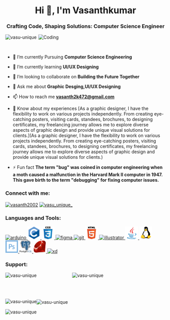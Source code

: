 


<h1 align="center">Hi 👋, I'm Vasanthkumar</h1>
<h3 align="center">Crafting Code, Shaping Solutions: Computer Science Engineer</h3>

<img align="right" alt="Coding" width="400" src="https://media.tenor.com/rePDfDWO3XoAAAAd/hacking.gif">

<p align="left"> <img src="https://komarev.com/ghpvc/?username=vasu-unique&label=Profile%20views&color=0e75b6&style=flat" alt="vasu-unique" /> </p>

<p align="left"> <a href="https://twitter.com/" target="blank"><img src="https://img.shields.io/twitter/follow/?logo=twitter&style=for-the-badge" alt="" /></a> </p>

- 🔭 I’m currently Pursuing **Computer Science Engineering**

- 🌱 I’m currently learning **UI/UX Designing**

- 👯 I’m looking to collaborate on **Building the Future Together**

- 💬 Ask me about **Graphic Desging,UI/UX Designing**

- 📫 How to reach me **vasanth2k472@gmail.com**

- 📄 Know about my experiences [As a graphic designer, I have the flexibility to work on various projects independently. From creating eye-catching posters, visiting cards, standees, brochures, to designing certificates, my freelancing journey allows me to explore diverse aspects of graphic design and provide unique visual solutions for clients.](As a graphic designer, I have the flexibility to work on various projects independently. From creating eye-catching posters, visiting cards, standees, brochures, to designing certificates, my freelancing journey allows me to explore diverse aspects of graphic design and provide unique visual solutions for clients.)

- ⚡ Fun fact **The term "bug" was coined in computer engineering when a moth caused a malfunction in the Harvard Mark II computer in 1947. This gave birth to the term "debugging" for fixing computer issues.**

<h3 align="left">Connect with me:</h3>
<p align="left">
<a href="https://linkedin.com/in/vasanth2002" target="blank"><img align="center" src="https://raw.githubusercontent.com/rahuldkjain/github-profile-readme-generator/master/src/images/icons/Social/linked-in-alt.svg" alt="vasanth2002" height="30" width="40" /></a>
<a href="https://instagram.com/vasu_unique_" target="blank"><img align="center" src="https://raw.githubusercontent.com/rahuldkjain/github-profile-readme-generator/master/src/images/icons/Social/instagram.svg" alt="vasu_unique_" height="30" width="40" /></a>
</p>

<h3 align="left">Languages and Tools:</h3>
<p align="left"> <a href="https://www.arduino.cc/" target="_blank" rel="noreferrer"> <img src="https://cdn.worldvectorlogo.com/logos/arduino-1.svg" alt="arduino" width="40" height="40"/> </a> <a href="https://www.cprogramming.com/" target="_blank" rel="noreferrer"> <img src="https://raw.githubusercontent.com/devicons/devicon/master/icons/c/c-original.svg" alt="c" width="40" height="40"/> </a> <a href="https://www.w3schools.com/css/" target="_blank" rel="noreferrer"> <img src="https://raw.githubusercontent.com/devicons/devicon/master/icons/css3/css3-original-wordmark.svg" alt="css3" width="40" height="40"/> </a> <a href="https://www.figma.com/" target="_blank" rel="noreferrer"> <img src="https://www.vectorlogo.zone/logos/figma/figma-icon.svg" alt="figma" width="40" height="40"/> </a> <a href="https://git-scm.com/" target="_blank" rel="noreferrer"> <img src="https://www.vectorlogo.zone/logos/git-scm/git-scm-icon.svg" alt="git" width="40" height="40"/> </a> <a href="https://www.w3.org/html/" target="_blank" rel="noreferrer"> <img src="https://raw.githubusercontent.com/devicons/devicon/master/icons/html5/html5-original-wordmark.svg" alt="html5" width="40" height="40"/> </a> <a href="https://www.adobe.com/in/products/illustrator.html" target="_blank" rel="noreferrer"> <img src="https://www.vectorlogo.zone/logos/adobe_illustrator/adobe_illustrator-icon.svg" alt="illustrator" width="40" height="40"/> </a> <a href="https://www.java.com" target="_blank" rel="noreferrer"> <img src="https://raw.githubusercontent.com/devicons/devicon/master/icons/java/java-original.svg" alt="java" width="40" height="40"/> </a> <a href="https://www.linux.org/" target="_blank" rel="noreferrer"> <img src="https://raw.githubusercontent.com/devicons/devicon/master/icons/linux/linux-original.svg" alt="linux" width="40" height="40"/> </a> <a href="https://www.photoshop.com/en" target="_blank" rel="noreferrer"> <img src="https://raw.githubusercontent.com/devicons/devicon/master/icons/photoshop/photoshop-line.svg" alt="photoshop" width="40" height="40"/> </a> <a href="https://www.postgresql.org" target="_blank" rel="noreferrer"> <img src="https://raw.githubusercontent.com/devicons/devicon/master/icons/postgresql/postgresql-original-wordmark.svg" alt="postgresql" width="40" height="40"/> </a> <a href="https://www.ruby-lang.org/en/" target="_blank" rel="noreferrer"> <img src="https://raw.githubusercontent.com/devicons/devicon/master/icons/ruby/ruby-original.svg" alt="ruby" width="40" height="40"/> </a> <a href="https://www.adobe.com/products/xd.html" target="_blank" rel="noreferrer"> <img src="https://cdn.worldvectorlogo.com/logos/adobe-xd.svg" alt="xd" width="40" height="40"/> </a> </p>

<h3 align="left">Support:</h3>
<p><a href="https://www.buymeacoffee.com/vasu-unique"> <img align="left" src="https://cdn.buymeacoffee.com/buttons/v2/default-yellow.png" height="50" width="210" alt="vasu-unique" /></a><a href="https://ko-fi.com/vasu-unique"> <img align="left" src="https://cdn.ko-fi.com/cdn/kofi3.png?v=3" height="50" width="210" alt="vasu-unique" /></a></p><br><br><br><br>

<p><img align="left" src="https://github-readme-stats.vercel.app/api/top-langs?username=vasu-unique&show_icons=true&locale=en&layout=compact" alt="vasu-unique" /></p>

<p><img align="center" src="https://github-readme-stats.vercel.app/api?username=vasu-unique&show_icons=true&locale=en" alt="vasu-unique" /></p><p><img align="left" src="https://github-readme-streak-stats.herokuapp.com/?user=vasu-unique&" alt="vasu-unique" /></p>


